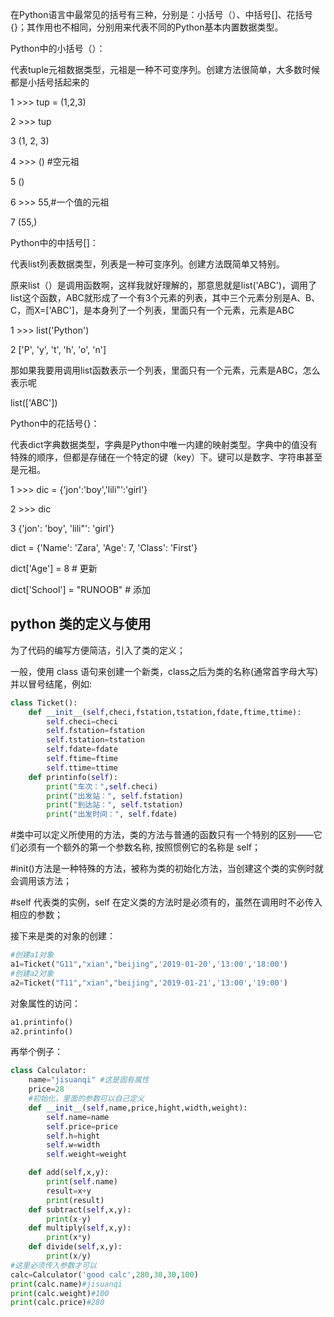 在Python语言中最常见的括号有三种，分别是：小括号（）、中括号[]、花括号{}；其作用也不相同，分别用来代表不同的Python基本内置数据类型。

Python中的小括号（）：

代表tuple元祖数据类型，元祖是一种不可变序列。创建方法很简单，大多数时候都是小括号括起来的

1 >>> tup = (1,2,3)

2 >>> tup

3 (1, 2, 3)

4 >>> () #空元祖

5 ()

6 >>> 55,#一个值的元祖

7 (55,)
 

Python中的中括号[]：

代表list列表数据类型，列表是一种可变序列。创建方法既简单又特别。
 
原来list（）是调用函数啊，这样我就好理解的，那意思就是list('ABC')，调用了list这个函数，ABC就形成了一个有3个元素的列表，其中三个元素分别是A、B、C，而X=['ABC']，是本身列了一个列表，里面只有一个元素，元素是ABC

1 >>> list('Python')

2 ['P', 'y', 't', 'h', 'o', 'n']

那如果我要用调用list函数表示一个列表，里面只有一个元素，元素是ABC，怎么表示呢

 list(['ABC'])


Python中的花括号{}：

代表dict字典数据类型，字典是Python中唯一内建的映射类型。字典中的值没有特殊的顺序，但都是存储在一个特定的键（key）下。键可以是数字、字符串甚至是元祖。

1 >>> dic = {'jon':'boy','lili"':'girl'}

2 >>> dic

3 {'jon': 'boy', 'lili"': 'girl'}

dict = {'Name': 'Zara', 'Age': 7, 'Class': 'First'}
 
dict['Age'] = 8 # 更新

dict['School'] = "RUNOOB" # 添加

python 类的定义与使用
---

为了代码的编写方便简洁，引入了类的定义；

一般，使用 class 语句来创建一个新类，class之后为类的名称(通常首字母大写)并以冒号结尾，例如:
```python
class Ticket():
    def __init__(self,checi,fstation,tstation,fdate,ftime,ttime):
        self.checi=checi
        self.fstation=fstation
        self.tstation=tstation
        self.fdate=fdate
        self.ftime=ftime
        self.ttime=ttime
    def printinfo(self):
        print("车次：",self.checi)
        print("出发站：", self.fstation)
        print("到达站：", self.tstation)
        print("出发时间：", self.fdate)
```

#类中可以定义所使用的方法，类的方法与普通的函数只有一个特别的区别——它们必须有一个额外的第一个参数名称, 按照惯例它的名称是 self；

#init()方法是一种特殊的方法，被称为类的初始化方法，当创建这个类的实例时就会调用该方法；

#self 代表类的实例，self 在定义类的方法时是必须有的，虽然在调用时不必传入相应的参数；

接下来是类的对象的创建：

```python
#创建a1对象
a1=Ticket("G11","xian","beijing",'2019-01-20','13:00','18:00')
#创建a2对象
a2=Ticket("T11","xian","beijing",'2019-01-21','13:00','19:00')
```

对象属性的访问：
```python
a1.printinfo()
a2.printinfo()
```
再举个例子：

```python
class Calculator:
    name="jisuanqi" #这是固有属性
    price=28
    #初始化，里面的参数可以自己定义
    def __init__(self,name,price,hight,width,weight):
        self.name=name
        self.price=price
        self.h=hight
        self.w=width
        self.weight=weight

    def add(self,x,y):
        print(self.name)
        result=x+y
        print(result)
    def subtract(self,x,y):
        print(x-y)
    def multiply(self,x,y):
        print(x*y)
    def divide(self,x,y):
        print(x/y)
#这里必须传入参数才可以
calc=Calculator('good calc',280,30,30,100)
print(calc.name)#jisuanqi
print(calc.weight)#100
print(calc.price)#280
```
